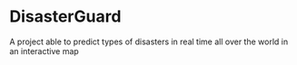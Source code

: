 # DisasterGuard
A project able to predict types of disasters in real time all over the world in an interactive map
